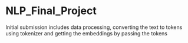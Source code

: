 # NLP_Final_Project
Initial submission includes data processing, converting the text to tokens using tokenizer and getting the embeddings by passing the tokens 
